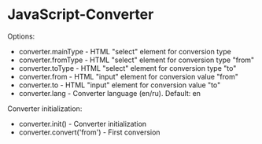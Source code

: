 # JavaScript-Converter

Options:
- converter.mainType - HTML "select" element for conversion type 
- converter.fromType - HTML "select" element for conversion type "from"
- converter.toType - HTML "select" element for conversion type "to"
- converter.from - HTML "input" element for conversion value "from"
- converter.to - HTML "input" element for conversion value "to"
- converter.lang - Converter language (en/ru). Default: en

Converter initialization:
- converter.init() - Converter initialization
- converter.convert('from') - First conversion
